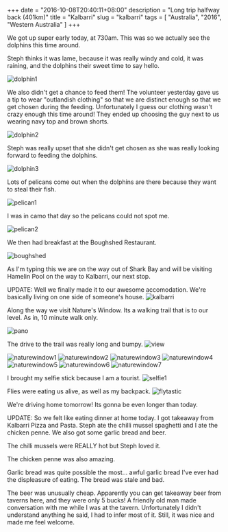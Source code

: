 +++
date = "2016-10-08T20:40:11+08:00"
description = "Long trip halfway back (401km)"
title = "Kalbarri"
slug = "kalbarri"
tags = [ "Australia", "2016", "Western Australia" ]
+++

We got up super early today, at 730am. This was so we actually see the dolphins this time around.

Steph thinks it was lame, because it was really windy and cold, it was raining, and the dolphins their sweet time to say hello.

![dolphin1](/travel-blog/images/2016/kalbarri/dolphin1.jpg)

We also didn't get a chance to feed them! The volunteer yesterday gave us a tip to wear "outlandish clothing" so that we are distinct enough so that we get chosen during the feeding. Unfortunately I guess our clothing wasn't crazy enough this time around! They ended up choosing the guy next to us wearing navy top and brown shorts.

![dolphin2](/travel-blog/images/2016/kalbarri/dolphin2.jpg)

Steph was really upset that she didn't get chosen as she was really looking forward to feeding the dolphins.

![dolphin3](/travel-blog/images/2016/kalbarri/dolphin3.jpg)

Lots of pelicans come out when the dolphins are there because they want to steal their fish.

![pelican1](/travel-blog/images/2016/kalbarri/pelican1.jpg)

I was in camo that day so the pelicans could not spot me.

![pelican2](/travel-blog/images/2016/kalbarri/pelican2.jpg)

We then had breakfast at the Boughshed Restaurant.

![boughshed](/travel-blog/images/2016/kalbarri/boughshed.jpg)

As I'm typing this we are on the way out of Shark Bay and will be visiting Hamelin Pool on the way to Kalbarri, our next stop.

UPDATE: Well we finally made it to our awesome accomodation. We're basically living on one side of someone's house.
![kalbarri](/travel-blog/images/2016/kalbarri/kalbarri.jpg)

Along the way we visit Nature's Window. Its a walking trail that is to our level. As in, 10 minute walk only.

![pano](/travel-blog/images/2016/kalbarri/pano.jpg)

The drive to the trail was really long and bumpy.
![view](/travel-blog/images/2016/kalbarri/view.jpg)

![naturewindow1](/travel-blog/images/2016/kalbarri/naturewindow1.jpg)
![naturewindow2](/travel-blog/images/2016/kalbarri/naturewindow2.jpg)
![naturewindow3](/travel-blog/images/2016/kalbarri/naturewindow3.jpg)
![naturewindow4](/travel-blog/images/2016/kalbarri/naturewindow4.jpg)
![naturewindow5](/travel-blog/images/2016/kalbarri/naturewindow5.jpg)
![naturewindow6](/travel-blog/images/2016/kalbarri/naturewindow6.jpg)
![naturewindow7](/travel-blog/images/2016/kalbarri/naturewindow7.jpg)


I brought my selfie stick because I am a tourist.
![selfie1](/travel-blog/images/2016/kalbarri/selfie1.jpg)

Flies were eating us alive, as well as my backpack.
![flytastic](/travel-blog/images/2016/kalbarri/flytastic.jpg)

We're driving home tomorrow! Its gonna be even longer than today.

UPDATE: So we felt like eating dinner at home today. I got takeaway from Kalbarri Pizza and Pasta. Steph ate the chilli mussel spaghetti and I ate the chicken penne. We also got some garlic bread and beer.

The chilli mussels were REALLY hot but Steph loved it.

The chicken penne was also amazing.

Garlic bread was quite possible the most... awful garlic bread I've ever had the displeasure of eating. The bread was stale and bad.

The beer was unusually cheap. Apparently you can get takeaway beer from taverns here, and they were only 5 bucks! A friendly old man made conversation with me while I was at the tavern. Unfortunately I didn't understand anything he said, I had to infer most of it. Still, it was nice and made me feel welcome.
